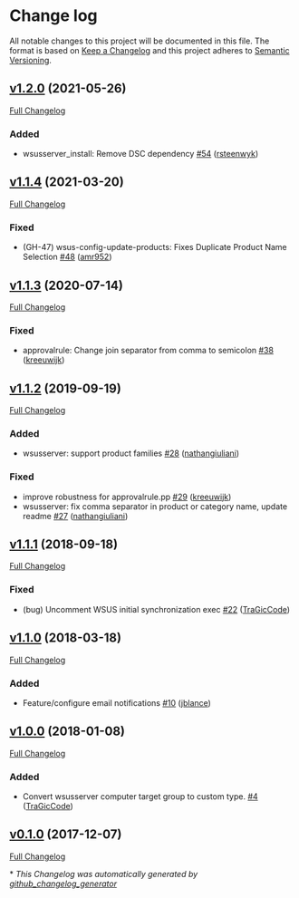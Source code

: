 # Change log

All notable changes to this project will be documented in this file. The format is based on [Keep a Changelog](http://keepachangelog.com/en/1.0.0/) and this project adheres to [Semantic Versioning](http://semver.org).

## [v1.2.0](https://github.com/tragiccode/tragiccode-wsusserver/tree/v1.2.0) (2021-05-26)

[Full Changelog](https://github.com/tragiccode/tragiccode-wsusserver/compare/v1.1.4...v1.2.0)

### Added

- wsusserver\_install: Remove DSC dependency [\#54](https://github.com/TraGicCode/tragiccode-wsusserver/pull/54) ([rsteenwyk](https://github.com/rsteenwyk))

## [v1.1.4](https://github.com/tragiccode/tragiccode-wsusserver/tree/v1.1.4) (2021-03-20)

[Full Changelog](https://github.com/tragiccode/tragiccode-wsusserver/compare/v1.1.3...v1.1.4)

### Fixed

- \(GH-47\) wsus-config-update-products: Fixes Duplicate Product Name Selection [\#48](https://github.com/TraGicCode/tragiccode-wsusserver/pull/48) ([amr952](https://github.com/amr952))

## [v1.1.3](https://github.com/tragiccode/tragiccode-wsusserver/tree/v1.1.3) (2020-07-14)

[Full Changelog](https://github.com/tragiccode/tragiccode-wsusserver/compare/v1.1.2...v1.1.3)

### Fixed

- approvalrule: Change join separator from comma to semicolon [\#38](https://github.com/TraGicCode/tragiccode-wsusserver/pull/38) ([kreeuwijk](https://github.com/kreeuwijk))

## [v1.1.2](https://github.com/tragiccode/tragiccode-wsusserver/tree/v1.1.2) (2019-09-19)

[Full Changelog](https://github.com/tragiccode/tragiccode-wsusserver/compare/v1.1.1...v1.1.2)

### Added

- wsusserver: support product families [\#28](https://github.com/TraGicCode/tragiccode-wsusserver/pull/28) ([nathangiuliani](https://github.com/nathangiuliani))

### Fixed

- improve robustness for approvalrule.pp [\#29](https://github.com/TraGicCode/tragiccode-wsusserver/pull/29) ([kreeuwijk](https://github.com/kreeuwijk))
- wsusserver: fix comma separator in product or category name, update readme [\#27](https://github.com/TraGicCode/tragiccode-wsusserver/pull/27) ([nathangiuliani](https://github.com/nathangiuliani))

## [v1.1.1](https://github.com/tragiccode/tragiccode-wsusserver/tree/v1.1.1) (2018-09-18)

[Full Changelog](https://github.com/tragiccode/tragiccode-wsusserver/compare/v1.1.0...v1.1.1)

### Fixed

- \(bug\) Uncomment WSUS initial synchronization exec [\#22](https://github.com/TraGicCode/tragiccode-wsusserver/pull/22) ([TraGicCode](https://github.com/TraGicCode))

## [v1.1.0](https://github.com/tragiccode/tragiccode-wsusserver/tree/v1.1.0) (2018-03-18)

[Full Changelog](https://github.com/tragiccode/tragiccode-wsusserver/compare/v1.0.0...v1.1.0)

### Added

- Feature/configure email notifications [\#10](https://github.com/TraGicCode/tragiccode-wsusserver/pull/10) ([jblance](https://github.com/jblance))

## [v1.0.0](https://github.com/tragiccode/tragiccode-wsusserver/tree/v1.0.0) (2018-01-08)

[Full Changelog](https://github.com/tragiccode/tragiccode-wsusserver/compare/v0.1.0...v1.0.0)

### Added

- Convert wsusserver computer target group to custom type. [\#4](https://github.com/TraGicCode/tragiccode-wsusserver/pull/4) ([TraGicCode](https://github.com/TraGicCode))

## [v0.1.0](https://github.com/tragiccode/tragiccode-wsusserver/tree/v0.1.0) (2017-12-07)

[Full Changelog](https://github.com/tragiccode/tragiccode-wsusserver/compare/ab1b674fc38149f30984677d0ce4e635861f0e62...v0.1.0)



\* *This Changelog was automatically generated by [github_changelog_generator](https://github.com/skywinder/Github-Changelog-Generator)*
